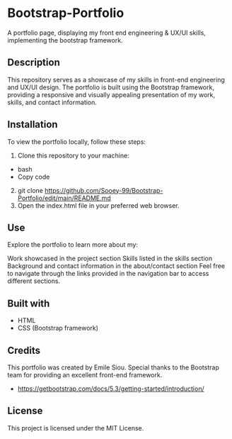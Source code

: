 # Bootstrap-Portfolio
A portfolio page, displaying my front end engineering &amp; UX/UI skills, implementing the bootstrap framework.

## Description
This repository serves as a showcase of my skills in front-end engineering and UX/UI design. The portfolio is built using the Bootstrap framework, providing a responsive and visually appealing presentation of my work, skills, and contact information.

## Installation
To view the portfolio locally, follow these steps:

1. Clone this repository to your machine:
- bash
- Copy code
2. git clone https://github.com/Sooey-99/Bootstrap-Portfolio/edit/main/README.md 
3. Open the index.html file in your preferred web browser.

## Use
Explore the portfolio to learn more about my:

Work showcased in the project section
Skills listed in the skills section
Background and contact information in the about/contact section
Feel free to navigate through the links provided in the navigation bar to access different sections.


## Built with
- HTML
- CSS (Bootstrap framework)

## Credits
This portfolio was created by Emile Siou. Special thanks to the Bootstrap team for providing an excellent front-end framework.
- https://getbootstrap.com/docs/5.3/getting-started/introduction/


## License
This project is licensed under the MIT License.

